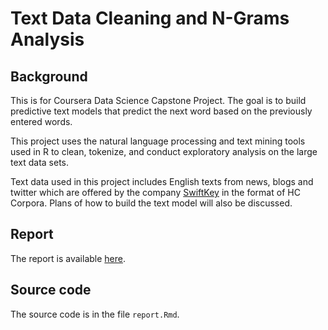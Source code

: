 # Text Data Cleaning and N-Grams Analysis

## Background
This is for Coursera Data Science Capstone Project. The goal is to build predictive text models that predict the next word based on the previously entered words. 

This project uses the natural language processing and text mining tools used in R to clean, tokenize, and conduct exploratory analysis on the large text data sets. 

Text data used in this project includes English texts from news, blogs and twitter which are offered by the company [SwiftKey](https://swiftkey.com/en) in the format of HC Corpora. Plans of how to build the text model will also be discussed.

## Report
The report is available [here](http://rpubs.com/xl3676/276955).

## Source code
The source code is in the file `report.Rmd`.

